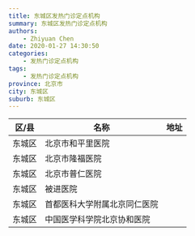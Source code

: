 ```yaml
---
title: 东城区发热门诊定点机构
summary: 东城区发热门诊定点机构
authors: 
    - Zhiyuan Chen
date: 2020-01-27 14:30:50
categories: 
    - 发热门诊定点机构
tags: 
    - 发热门诊定点机构
province: 北京市
city: 东城区
suburb: 东城区
---
```


|  区/县  |  名称  |  地址  |
|------|-------|------|
|  东城区  |  北京市和平里医院  |    
|  东城区  |  北京市隆福医院  |    
|  东城区  |  北京市普仁医院  |    
|  东城区  |  被进医院  |    
|  东城区  |  首都医科大学附属北京同仁医院  |    
|  东城区  |  中国医学科学院北京协和医院  |    

